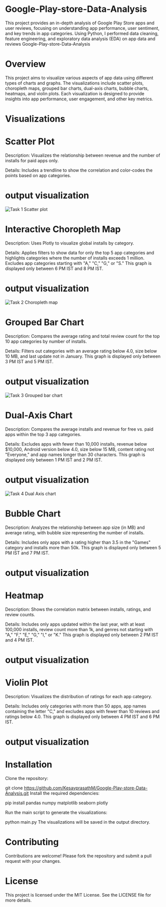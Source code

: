# Google-Play-store-Data-Analysis
This project provides an in-depth analysis of Google Play Store apps and user reviews, focusing on understanding app performance, user sentiment, and key trends in app categories. Using Python, I performed data cleaning, feature engineering, and exploratory data analysis (EDA) on app data and reviews
Google-Play-store-Data-Analysis
# Overview
This project aims to visualize various aspects of app data using different types of charts and graphs. The visualizations include scatter plots, choropleth maps, grouped bar charts, dual-axis charts, bubble charts, heatmaps, and violin plots. Each visualization is designed to provide insights into app performance, user engagement, and other key metrics.

# Visualizations
# Scatter Plot

Description: Visualizes the relationship between revenue and the number of installs for paid apps only.

Details: Includes a trendline to show the correlation and color-codes the points based on app categories.

# output visualization 

![Task 1 Scatter plot](https://github.com/user-attachments/assets/84a23204-f689-4e59-9f6a-811523db2bbe)


# Interactive Choropleth Map

Description: Uses Plotly to visualize global installs by category.

Details: Applies filters to show data for only the top 5 app categories and highlights categories where the number of installs exceeds 1 million. Excludes app categories starting with "A," "C," "G," or "S." This graph is displayed only between 6 PM IST and 8 PM IST.

# output visualization 

![Task 2 Choropleth map](https://github.com/user-attachments/assets/23a8f57c-614d-4755-912b-a7df317db4b8)


# Grouped Bar Chart

Description: Compares the average rating and total review count for the top 10 app categories by number of installs.

Details: Filters out categories with an average rating below 4.0, size below 10 MB, and last update not in January. This graph is displayed only between 3 PM IST and 5 PM IST.

# output visualization

![Task 3 Grouped bar chart](https://github.com/user-attachments/assets/0c73578c-c59b-4ef3-86ee-694636054e9b)



# Dual-Axis Chart

Description: Compares the average installs and revenue for free vs. paid apps within the top 3 app categories.

Details: Excludes apps with fewer than 10,000 installs, revenue below $10,000, Android version below 4.0, size below 15 MB, content rating not "Everyone," and app names longer than 30 characters. This graph is displayed only between 1 PM IST and 2 PM IST.

# output visualization

![Task 4 Dual Axis chart](https://github.com/user-attachments/assets/1d865995-d8ce-4bed-947c-33b811847e2f)


# Bubble Chart

Description: Analyzes the relationship between app size (in MB) and average rating, with bubble size representing the number of installs.

Details: Includes only apps with a rating higher than 3.5 in the "Games" category and installs more than 50k. This graph is displayed only between 5 PM IST and 7 PM IST.

# output visualization



# Heatmap

Description: Shows the correlation matrix between installs, ratings, and review counts.

Details: Includes only apps updated within the last year, with at least 100,000 installs, review count more than 1k, and genres not starting with "A," "F," "E," "G," "I," or "K." This graph is displayed only between 2 PM IST and 4 PM IST.

# output visualization  



# Violin Plot

Description: Visualizes the distribution of ratings for each app category.

Details: Includes only categories with more than 50 apps, app names containing the letter "C," and excludes apps with fewer than 10 reviews and ratings below 4.0. This graph is displayed only between 4 PM IST and 6 PM IST.

# output visualization



# Installation
Clone the repository:

git clone https://github.com/KesavprasathM/Google-Play-store-Data-Analysis.git
Install the required dependencies:

 pip install pandas numpy matplotlib seaborn plotly

Run the main script to generate the visualizations:

python main.py
The visualizations will be saved in the output directory.

# Contributing

Contributions are welcome! Please fork the repository and submit a pull request with your changes.

# License

This project is licensed under the MIT License. See the LICENSE file for more details.
